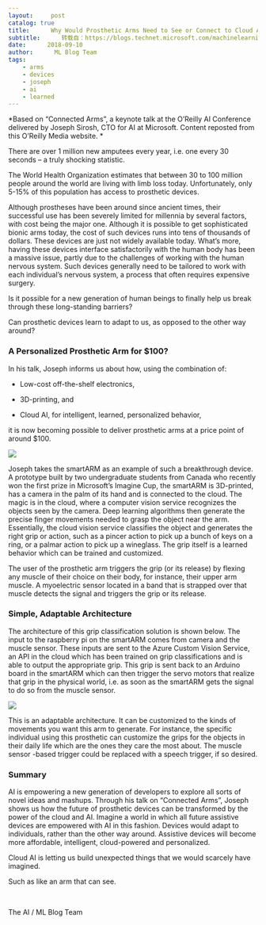 ```yaml
---
layout:     post
catalog: true
title:      Why Would Prosthetic Arms Need to See or Connect to Cloud AI?
subtitle:      转载自：https://blogs.technet.microsoft.com/machinelearning/2018/09/10/why-would-prosthetic-arms-need-to-see-or-connect-to-cloud-ai/
date:      2018-09-10
author:      ML Blog Team
tags:
    - arms
    - devices
    - joseph
    - ai
    - learned
---
```


*Based on “Connected Arms”, a keynote talk at the O’Reilly AI Conference delivered by Joseph Sirosh, CTO for AI at Microsoft. Content reposted from this O’Reilly Media website. *




There are over 1 million new amputees every year, i.e. one every 30 seconds – a truly shocking statistic.

The World Health Organization estimates that between 30 to 100 million people around the world are living with limb loss today. Unfortunately, only 5-15% of this population has access to prosthetic devices.

Although prostheses have been around since ancient times, their successful use has been severely limited for millennia by several factors, with cost being the major one. Although it is possible to get sophisticated bionic arms today, the cost of such devices runs into tens of thousands of dollars. These devices are just not widely available today. What’s more, having these devices interface satisfactorily with the human body has been a massive issue, partly due to the challenges of working with the human nervous system. Such devices generally need to be tailored to work with each individual’s nervous system, a process that often requires expensive surgery.

Is it possible for a new generation of human beings to finally help us break through these long-standing barriers?

Can prosthetic devices learn to adapt to us, as opposed to the other way around?

### A Personalized Prosthetic Arm for $100?

In his talk, Joseph informs us about how, using the combination of:

- Low-cost off-the-shelf electronics,

- 3D-printing, and

- Cloud AI, for intelligent, learned, personalized behavior,


it is now becoming possible to deliver prosthetic arms at a price point of around $100.

![](https://msdnshared.blob.core.windows.net/media/2018/09/OReillyAI-Connected-Arms-1-500x262.png)


Joseph takes the smartARM as an example of such a breakthrough device. A prototype built by two undergraduate students from Canada who recently won the first prize in Microsoft’s Imagine Cup, the smartARM is 3D-printed, has a camera in the palm of its hand and is connected to the cloud. The magic is in the cloud, where a computer vision service recognizes the objects seen by the camera. Deep learning algorithms then generate the precise finger movements needed to grasp the object near the arm. Essentially, the cloud vision service classifies the object and generates the right grip or action, such as a pincer action to pick up a bunch of keys on a ring, or a palmar action to pick up a wineglass. The grip itself is a learned behavior which can be trained and customized.

The user of the prosthetic arm triggers the grip (or its release) by flexing any muscle of their choice on their body, for instance, their upper arm muscle. A myoelectric sensor located in a band that is strapped over that muscle detects the signal and triggers the grip or its release.

### Simple, Adaptable Architecture

The architecture of this grip classification solution is shown below. The input to the raspberry pi on the smartARM comes from camera and the muscle sensor. These inputs are sent to the Azure Custom Vision Service, an API in the cloud which has been trained on grip classifications and is able to output the appropriate grip. This grip is sent back to an Arduino board in the smartARM which can then trigger the servo motors that realize that grip in the physical world, i.e. as soon as the smartARM gets the signal to do so from the muscle sensor.

![](https://msdnshared.blob.core.windows.net/media/2018/09/OReillyAI-Connected-Arms-2-500x270.png)


This is an adaptable architecture. It can be customized to the kinds of movements you want this arm to generate. For instance, the specific individual using this prosthetic can customize the grips for the objects in their daily life which are the ones they care the most about. The muscle sensor -based trigger could be replaced with a speech trigger, if so desired.

### Summary

AI is empowering a new generation of developers to explore all sorts of novel ideas and mashups. Through his talk on “Connected Arms”, Joseph shows us how the future of prosthetic devices can be transformed by the power of the cloud and AI. Imagine a world in which all future assistive devices are empowered with AI in this fashion. Devices would adapt to individuals, rather than the other way around. Assistive devices will become more affordable, intelligent, cloud-powered and personalized.

Cloud AI is letting us build unexpected things that we would scarcely have imagined.

Such as like an arm that can see.

 

The AI / ML Blog Team
